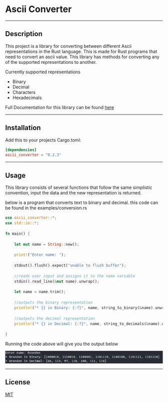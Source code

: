 # Ascii Converter

---

## Description
This project is a library for converting between different Ascii representations in the Rust language.
This is made for Rust programs that need to convert an ascii value.
This library has methods for converting any of the supported representations to another.

Currently supported representations
- Binary
- Decimal
- Characters
- Hexadecimals

Full Documentation for this library can be found [here](https://docs.rs/ascii_converter)

---

## Installation

Add this to your projects Cargo.toml:

```toml
[dependencies]
ascii_converter = "0.2.3"
```

---

## Usage
This library consists of several functions that follow the same simplistic convention, input the data and the new representation is returned.

below is a program that converts text to binary and decimal. this code can be found in the examples/conversion.rs 

```rust
use ascii_converter::*;
use std::io::*;

fn main() {

    let mut name = String::new();
    
    print!("Enter name: ");

    stdout().flush().expect("unable to flush buffer");

    //reads user input and assigns it to the name variable
    stdin().read_line(&mut name).unwrap();

    let name = name.trim();

    //outputs the binary representation
    println!("* {} in Binary: {:?}", name, string_to_binary(&name).unwrap());
    
    //outputs the decimal representation
    println!("* {} in Decimal: {:?}", name, string_to_decimals(&name).unwrap());

}
```
Running the code above will give you the output below 

![Output](images/ConversionOutput.jpg)

---

## License

[MIT](LICENSE.md)

